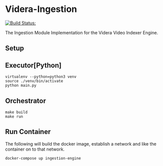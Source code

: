 # Videra-Ingestion

[![Build Status:](https://github.com/SayedAlesawy/Videra-Ingestion/workflows/Build/badge.svg)](https://github.com/SayedAlesawy/Videra-Ingestion/actions)

The Ingestion Module Implementation for the Videra Video Indexer Engine.

## Setup

## Executor[Python]

```shell
virtualenv --python=python3 venv
source ./venv/bin/activate
python main.py
```

## Orchestrator

```shell
make build
make run
```
## Run Container
The following will build the docker image, establish a network and like the container on to that network.
```
docker-compose up ingestion-engine
```